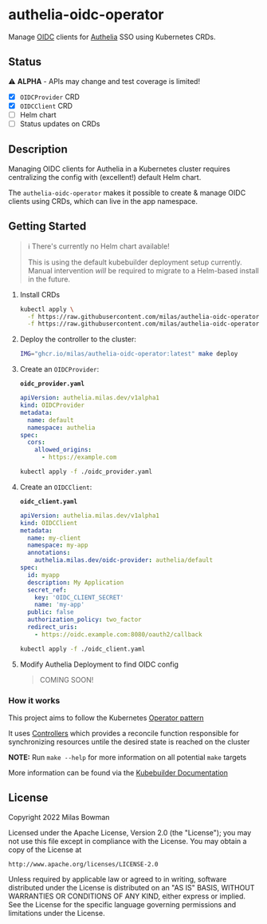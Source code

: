 # authelia-oidc-operator
Manage [OIDC]() clients for [Authelia](https://www.authelia.com/) SSO using Kubernetes CRDs.

## Status
⚠ **ALPHA** - APIs may change and test coverage is limited!

- [x] `OIDCProvider` CRD
- [x] `OIDCClient` CRD
- [ ] Helm chart
- [ ] Status updates on CRDs

## Description
Managing OIDC clients for Authelia in a Kubernetes cluster requires centralizing
the config with (excellent!) default Helm chart.

The `authelia-oidc-operator` makes it possible to create & manage OIDC clients
using CRDs, which can live in the app namespace.

## Getting Started

> ℹ️ There's currently no Helm chart available!
>
> This is using the default kubebuilder deployment setup currently.
> Manual intervention _will_ be required to migrate to a Helm-based install in the future.

1. Install CRDs
    ```sh
    kubectl apply \
      -f https://raw.githubusercontent.com/milas/authelia-oidc-operator/main/config/crd/bases/authelia.milas.dev_oidcproviders.yaml \
      -f https://raw.githubusercontent.com/milas/authelia-oidc-operator/main/config/crd/bases/authelia.milas.dev_oidcclients.yaml
    ```

2. Deploy the controller to the cluster:
    ```sh
    IMG="ghcr.io/milas/authelia-oidc-operator:latest" make deploy
    ```

3. Create an `OIDCProvider`:

   **`oidc_provider.yaml`**
    ```yaml
    apiVersion: authelia.milas.dev/v1alpha1
    kind: OIDCProvider
    metadata:
      name: default
      namespace: authelia
    spec:
      cors:
        allowed_origins:
          - https://example.com
    ```
    ```sh
    kubectl apply -f ./oidc_provider.yaml
    ```
4. Create an `OIDCClient`:

   **`oidc_client.yaml`**
    ```yaml
    apiVersion: authelia.milas.dev/v1alpha1
    kind: OIDCClient
    metadata:
      name: my-client
      namespace: my-app
      annotations:
        authelia.milas.dev/oidc-provider: authelia/default
    spec:
      id: myapp
      description: My Application
      secret_ref:
        key: 'OIDC_CLIENT_SECRET'
        name: 'my-app'
      public: false
      authorization_policy: two_factor
      redirect_uris:
        - https://oidc.example.com:8080/oauth2/callback
    ```
    ```sh
    kubectl apply -f ./oidc_client.yaml
    ```

5. Modify Authelia Deployment to find OIDC config
   > COMING SOON!

### How it works
This project aims to follow the Kubernetes [Operator pattern](https://kubernetes.io/docs/concepts/extend-kubernetes/operator/)

It uses [Controllers](https://kubernetes.io/docs/concepts/architecture/controller/)
which provides a reconcile function responsible for synchronizing resources untile the desired state is reached on the cluster

**NOTE:** Run `make --help` for more information on all potential `make` targets

More information can be found via the [Kubebuilder Documentation](https://book.kubebuilder.io/introduction.html)

## License

Copyright 2022 Milas Bowman

Licensed under the Apache License, Version 2.0 (the "License");
you may not use this file except in compliance with the License.
You may obtain a copy of the License at

    http://www.apache.org/licenses/LICENSE-2.0

Unless required by applicable law or agreed to in writing, software
distributed under the License is distributed on an "AS IS" BASIS,
WITHOUT WARRANTIES OR CONDITIONS OF ANY KIND, either express or implied.
See the License for the specific language governing permissions and
limitations under the License.
